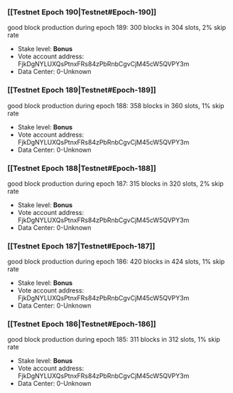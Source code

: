 ### [[Testnet Epoch 190|Testnet#Epoch-190]]
good block production during epoch 189: 300 blocks in 304 slots, 2% skip rate
* Stake level: **Bonus** 
* Vote account address: FjkDgNYLUXQsPtnxFRs84zPbRnbCgvCjM45cW5QVPY3m
* Data Center: 0-Unknown
### [[Testnet Epoch 189|Testnet#Epoch-189]]
good block production during epoch 188: 358 blocks in 360 slots, 1% skip rate
* Stake level: **Bonus** 
* Vote account address: FjkDgNYLUXQsPtnxFRs84zPbRnbCgvCjM45cW5QVPY3m
* Data Center: 0-Unknown
### [[Testnet Epoch 188|Testnet#Epoch-188]]
good block production during epoch 187: 315 blocks in 320 slots, 2% skip rate
* Stake level: **Bonus** 
* Vote account address: FjkDgNYLUXQsPtnxFRs84zPbRnbCgvCjM45cW5QVPY3m
* Data Center: 0-Unknown
### [[Testnet Epoch 187|Testnet#Epoch-187]]
good block production during epoch 186: 420 blocks in 424 slots, 1% skip rate
* Stake level: **Bonus** 
* Vote account address: FjkDgNYLUXQsPtnxFRs84zPbRnbCgvCjM45cW5QVPY3m
* Data Center: 0-Unknown
### [[Testnet Epoch 186|Testnet#Epoch-186]]
good block production during epoch 185: 311 blocks in 312 slots, 1% skip rate
* Stake level: **Bonus** 
* Vote account address: FjkDgNYLUXQsPtnxFRs84zPbRnbCgvCjM45cW5QVPY3m
* Data Center: 0-Unknown